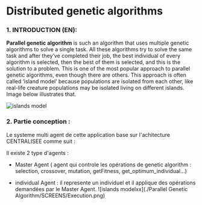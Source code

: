 # Distributed genetic algorithms
### 1. INTRODUCTION (EN): 
**Parallel genetic algorithm** is such an algorithm that uses multiple genetic algorithms to solve a single task. All these algorithms try to solve the same task and after they’ve completed their job, the best individual of every algorithm is selected, then the best of them is selected, and this is the solution to a problem. This is one of the most popular approach to parallel genetic algorithms, even though there are others. This approach is often called ‘island model’ because populations are isolated from each other, like real-life creature populations may be isolated living on different islands. Image below illustrates that.

![islands model](https://miro.medium.com/v2/resize:fit:640/format:webp/1*EtWIjfFjiyHkS12sCZAGrA.png)
### 2. Partie conception : 
Le systeme multi agent de cette application base sur l'achitecture CENTRALISEE comme suit : 

 Il existe 2 type d'agents : 
- Master Agent ( agent qui controle les opérations de genetic algorithm : selection, crossover, mutation, getFitness, get_optimum_individual...)

- individual Agent : il represente un individuel et il applique des opérations demandées par le Master Agent.
![islands modelxx](./Parallel Genetic Algorithm/SCREENS/Execution.png)
